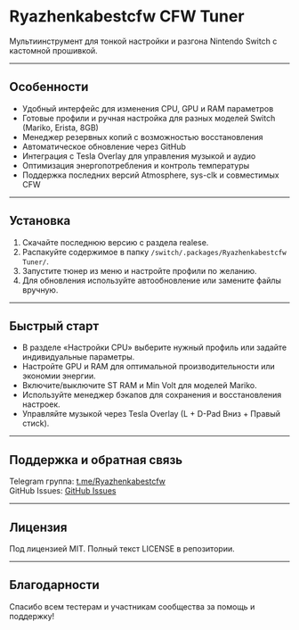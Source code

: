 # Ryazhenkabestcfw CFW Tuner

Мультиинструмент для тонкой настройки и разгона Nintendo Switch с кастомной прошивкой.

---

## Особенности

- Удобный интерфейс для изменения CPU, GPU и RAM параметров  
- Готовые профили и ручная настройка для разных моделей Switch (Mariko, Erista, 8GB)  
- Менеджер резервных копий с возможностью восстановления  
- Автоматическое обновление через GitHub  
- Интеграция с Tesla Overlay для управления музыкой и аудио  
- Оптимизация энергопотребления и контроль температуры  
- Поддержка последних версий Atmosphere, sys-clk и совместимых CFW  

---

## Установка

1. Скачайте последнюю версию с раздела realese.
2. Распакуйте содержимое в папку `/switch/.packages/Ryazhenkabestcfw Tuner/`.  
3. Запустите тюнер из меню и настройте профили по желанию.  
4. Для обновления используйте автообновление или замените файлы вручную.  

---

## Быстрый старт

- В разделе «Настройки CPU» выберите нужный профиль или задайте индивидуальные параметры.  
- Настройте GPU и RAM для оптимальной производительности или экономии энергии.  
- Включите/выключите ST RAM и Min Volt для моделей Mariko.  
- Используйте менеджер бэкапов для сохранения и восстановления настроек.  
- Управляйте музыкой через Tesla Overlay (L + D-Pad Вниз + Правый стиck).

---

## Поддержка и обратная связь

Telegram группа: [t.me/Ryazhenkabestcfw](https://t.me/Ryazhenkabestcfw)  
GitHub Issues: [GitHub Issues](https://github.com/Dimasick-git/Dimasick-git/issues)

---

## Лицензия

Под лицензией MIT. Полный текст LICENSE в репозитории.

---

## Благодарности

Спасибо всем тестерам и участникам сообщества за помощь и поддержку!

